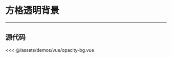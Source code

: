 # 方格透明背景

---

<opacity-bg></opacity-bg>

<script setup >
import OpacityBg from '../../assets/demos/vue/opacity-bg.vue'
</script>

## 源代码

<<< @/assets/demos/vue/opacity-bg.vue
